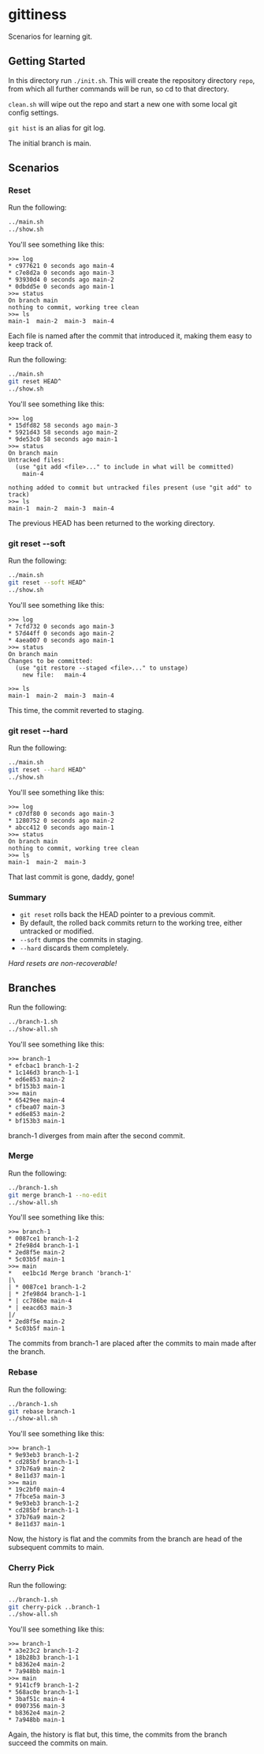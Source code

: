 # gittiness

Scenarios for learning git.

## Getting Started

In this directory run `./init.sh`.
This will create the repository directory `repo`, 
from which all further commands will be run, 
so cd to that directory.

`clean.sh` will wipe out the repo and start a new one with some local git config settings.

`git hist` is an alias for git log.

The initial branch is main.


## Scenarios

### Reset

Run the following:
```bash
../main.sh
../show.sh
```

You'll see something like this:

```
>>= log
* c977621 0 seconds ago main-4
* c7e8d2a 0 seconds ago main-3
* 93930d4 0 seconds ago main-2
* 0dbdd5e 0 seconds ago main-1
>>= status
On branch main
nothing to commit, working tree clean
>>= ls
main-1	main-2	main-3	main-4
```

Each file is named after the commit that introduced it, making them easy to keep track of.

Run the following:
```bash
../main.sh
git reset HEAD^
../show.sh
```

You'll see something like this:

```
>>= log
* 15dfd82 58 seconds ago main-3
* 5921d43 58 seconds ago main-2
* 9de53c0 58 seconds ago main-1
>>= status
On branch main
Untracked files:
  (use "git add <file>..." to include in what will be committed)
	main-4

nothing added to commit but untracked files present (use "git add" to track)
>>= ls
main-1	main-2	main-3	main-4
```

The previous HEAD has been returned to the working directory.

### git reset --soft

Run the following:
```bash
../main.sh
git reset --soft HEAD^
../show.sh
```
You'll see something like this:

```
>>= log
* 7cfd732 0 seconds ago main-3
* 57d44ff 0 seconds ago main-2
* 4aea007 0 seconds ago main-1
>>= status
On branch main
Changes to be committed:
  (use "git restore --staged <file>..." to unstage)
	new file:   main-4

>>= ls
main-1	main-2	main-3	main-4
```

This time, the commit reverted to staging.

### git reset --hard

Run the following:
```bash
../main.sh
git reset --hard HEAD^
../show.sh
```
You'll see something like this:

```
>>= log
* c07df80 0 seconds ago main-3
* 1280752 0 seconds ago main-2
* abcc412 0 seconds ago main-1
>>= status
On branch main
nothing to commit, working tree clean
>>= ls
main-1	main-2	main-3
```
That last commit is gone, daddy, gone!

### Summary

* `git reset` rolls back the HEAD pointer to a previous commit.
* By default, the rolled back commits return to the working tree, either untracked or modified.
* `--soft` dumps the commits in staging.
* `--hard` discards them completely.

<em>*Hard resets are non-recoverable!*</em>


## Branches

Run the following:
```bash
../branch-1.sh
../show-all.sh
```
You'll see something like this:

```
>>= branch-1
* efcbac1 branch-1-2
* 1c146d3 branch-1-1
* ed6e853 main-2
* bf153b3 main-1
>>= main
* 65429ee main-4
* cfbea07 main-3
* ed6e853 main-2
* bf153b3 main-1
```

branch-1 diverges from main after the second commit.

### Merge

Run the following:
```bash
../branch-1.sh
git merge branch-1 --no-edit
../show-all.sh
```
You'll see something like this:

```
>>= branch-1
* 0087ce1 branch-1-2
* 2fe98d4 branch-1-1
* 2ed8f5e main-2
* 5c03b5f main-1
>>= main
*   ee1bc1d Merge branch 'branch-1'
|\  
| * 0087ce1 branch-1-2
| * 2fe98d4 branch-1-1
* | cc786be main-4
* | eeacd63 main-3
|/  
* 2ed8f5e main-2
* 5c03b5f main-1
```

The commits from branch-1 are placed after the commits to main made after the branch.

### Rebase

Run the following:
```bash
../branch-1.sh
git rebase branch-1
../show-all.sh
```
You'll see something like this:

```
>>= branch-1
* 9e93eb3 branch-1-2
* cd285bf branch-1-1
* 37b76a9 main-2
* 8e11d37 main-1
>>= main
* 19c2bf0 main-4
* 7fbce5a main-3
* 9e93eb3 branch-1-2
* cd285bf branch-1-1
* 37b76a9 main-2
* 8e11d37 main-1
```

Now, the history is flat and the commits from the branch are head of the subsequent commits to main.

### Cherry Pick

Run the following:
```bash
../branch-1.sh
git cherry-pick ..branch-1
../show-all.sh
```
You'll see something like this:

```
>>= branch-1
* a3e23c2 branch-1-2
* 18b28b3 branch-1-1
* b8362e4 main-2
* 7a948bb main-1
>>= main
* 9141cf9 branch-1-2
* 568ac0e branch-1-1
* 3baf51c main-4
* 0907356 main-3
* b8362e4 main-2
* 7a948bb main-1
```

Again, the history is flat but, this time, the commits from the branch succeed the commits on main.

